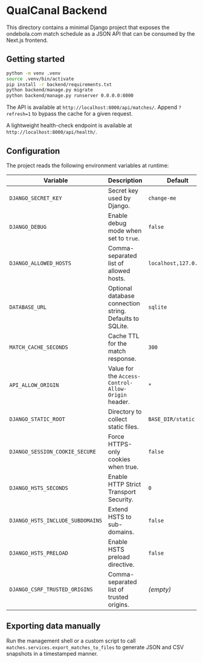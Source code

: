 # QualCanal Backend

This directory contains a minimal Django project that exposes the ondebola.com
match schedule as a JSON API that can be consumed by the Next.js frontend.

## Getting started

```bash
python -m venv .venv
source .venv/bin/activate
pip install -r backend/requirements.txt
python backend/manage.py migrate
python backend/manage.py runserver 0.0.0.0:8000
```

The API is available at `http://localhost:8000/api/matches/`. Append
`?refresh=1` to bypass the cache for a given request.

A lightweight health-check endpoint is available at
`http://localhost:8000/api/health/`.

## Configuration

The project reads the following environment variables at runtime:

| Variable | Description | Default |
| --- | --- | --- |
| `DJANGO_SECRET_KEY` | Secret key used by Django. | `change-me` |
| `DJANGO_DEBUG` | Enable debug mode when set to `true`. | `false` |
| `DJANGO_ALLOWED_HOSTS` | Comma-separated list of allowed hosts. | `localhost,127.0.0.1` |
| `DATABASE_URL` | Optional database connection string. Defaults to SQLite. | `sqlite` |
| `MATCH_CACHE_SECONDS` | Cache TTL for the match response. | `300` |
| `API_ALLOW_ORIGIN` | Value for the `Access-Control-Allow-Origin` header. | `*` |
| `DJANGO_STATIC_ROOT` | Directory to collect static files. | `BASE_DIR/static` |
| `DJANGO_SESSION_COOKIE_SECURE` | Force HTTPS-only cookies when true. | `false` |
| `DJANGO_HSTS_SECONDS` | Enable HTTP Strict Transport Security. | `0` |
| `DJANGO_HSTS_INCLUDE_SUBDOMAINS` | Extend HSTS to sub-domains. | `false` |
| `DJANGO_HSTS_PRELOAD` | Enable HSTS preload directive. | `false` |
| `DJANGO_CSRF_TRUSTED_ORIGINS` | Comma-separated list of trusted origins. | *(empty)* |

## Exporting data manually

Run the management shell or a custom script to call
`matches.services.export_matches_to_files` to generate JSON and CSV snapshots in
a timestamped manner.

